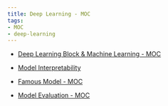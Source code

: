 ```yaml
---
title: Deep Learning - MOC
tags:
- MOC
- deep-learning
---
```


* [Deep Learning Block & Machine Learning - MOC](Deep_Learning_And_Machine_Learning/Deep_Learning_Block_and_Machine_Learning_Block/Deep_Learning_Block_And_Machine_Learning_MOC.md)

* [Model Interpretability](Deep_Learning_And_Machine_Learning/Model_interpretability/Model_Interpretability_MOC.md)

* [Famous Model - MOC](Deep_Learning_And_Machine_Learning/Famous_Model/Famous_Model_MOC.md)

* [Model Evaluation - MOC](Deep_Learning_And_Machine_Learning/Evaluation/model_evaluation_MOC.md)